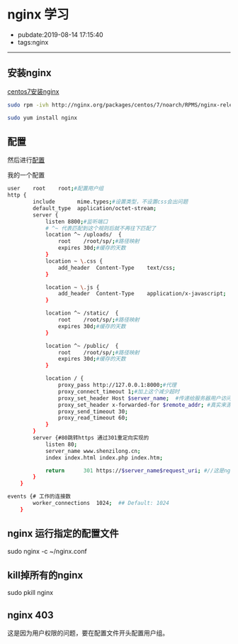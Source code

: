 # nginx 学习

- pubdate:2019-08-14 17:15:40
- tags:nginx

------------

## 安装nginx

[centos7安装nginx](https://qizhanming.com/blog/2018/08/06/how-to-install-nginx-on-centos-7)

```bash
sudo rpm -ivh http://nginx.org/packages/centos/7/noarch/RPMS/nginx-release-centos-7-0.el7.ngx.noarch.rpm

sudo yum install nginx
```

## 配置

然后进行[配置](https://www.nginx.com/resources/wiki/start/topics/examples/full/)

我的一个配置

```bash
user    root    root;#配置用户组
http {
        include       mime.types;#设置类型，不设置css会出问题
        default_type  application/octet-stream;
        server {
            listen 8800;#监听端口
            # ^~ 代表匹配到这个规则后就不再往下匹配了
            location ^~ /uploads/  {
                root    /root/sp/;#路径映射
                expires 30d;#缓存的天数
            }
            location ~ \.css {
                add_header  Content-Type    text/css;
            }

            location ~ \.js {
                add_header  Content-Type    application/x-javascript;
            }

            location ^~ /static/  {
                root    /root/sp/;#路径映射
                expires 30d;#缓存的天数
            }

            location ^~ /public/  {
                root    /root/sp/;#路径映射
                expires 30d;#缓存的天数
            }

            location / {
                proxy_pass http://127.0.0.1:8000;#代理
                proxy_connect_timeout 1;#加上这个减少超时
                proxy_set_header Host $server_name;  #传递给服务器用户访问真实地址
                proxy_set_header x-forwarded-for $remote_addr; #真实来源的ip
                proxy_send_timeout 30;
                proxy_read_timeout 60;
            }
        }
        server {#80跳转https 通过301重定向实现的
            listen 80;
            server_name www.shenzilong.cn;
            index index.html index.php index.htm;

            return      301 https://$server_name$request_uri; #//这是nginx最新支持的写法
        }
    }

events {# 工作的连接数
        worker_connections  1024;  ## Default: 1024
    }
```

## nginx 运行指定的配置文件

sudo nginx -c ~/nginx.conf

## kill掉所有的nginx

sudo pkill nginx

## nginx 403

这是因为用户权限的问题，要在配置文件开头配置用户组。
